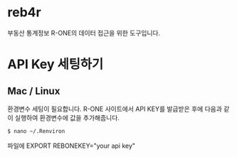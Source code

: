 # reb4r
부동산 통계정보 R-ONE의 데이터 접근을 위한 도구입니다.

# API Key 세팅하기
## Mac / Linux
환경변수 세팅이 필요합니다. R-ONE 사이트에서 API KEY를 발급받은 후에 다음과 같이 실행하여 환경변수에 값을 추가해줍니다.
```bash
$ nano ~/.Renviron
```

파일에 EXPORT REBONEKEY="your api key"

